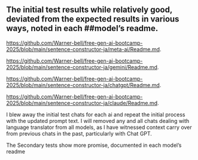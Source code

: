 ## The initial test results  while relatively good, deviated from the expected results in various ways, noted in each ##model’s readme.

https://github.com/Warner-bell/free-gen-ai-bootcamp-2025/blob/main/sentence-constructor-ja/meta-ai/Readme.md.

https://github.com/Warner-bell/free-gen-ai-bootcamp-2025/blob/main/sentence-constructor-ja/gemini/Readme.md.

https://github.com/Warner-bell/free-gen-ai-bootcamp-2025/blob/main/sentence-constructor-ja/chatgpt/Readme.md.

https://github.com/Warner-bell/free-gen-ai-bootcamp-2025/blob/main/sentence-constructor-ja/claude/Readme.md.

I blew away the initial test chats for each ai and repeat the initial process with the updated prompt text. I will removed any and all chats dealing with language translator from all models, as I have witnessed context carry over from previous  chats in the past, particularly with Chat GPT.

The Secondary tests show more promise, documented in each model’s readme
